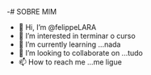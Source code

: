 -# SOBRE MIM 

-  👋 Hi, I’m @felippeLARA
- 👀 I’m interested in  terminar o curso
- 🌱 I’m currently learning ...nada
- 💞️ I’m looking to collaborate on ...tudo
- 📫 How to reach me ...me ligue 

<!---
felippeLARA/felippeLARA is a ✨ special ✨ repository because its `README.md` (this file) appears on your GitHub profile.
You can click the Preview link to take a look at your changes.
--->
